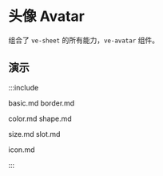 # 头像 Avatar

组合了 `ve-sheet` 的所有能力，`ve-avatar` 组件。

## 演示

:::include

basic.md border.md

color.md shape.md

size.md slot.md

icon.md

:::